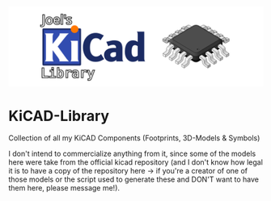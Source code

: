 ![](/repo_docs/banner.svg)

# KiCAD-Library

Collection of all my KiCAD Components (Footprints, 3D-Models &amp; Symbols)

I don't intend to commercialize anything from it, since some of the models here were take from the official kicad repository (and I don't know how legal it is to have a copy of the repository here &rarr; if you're a creator of one of those models or the script used to generate these and DON'T want to have them here, please message me!).
